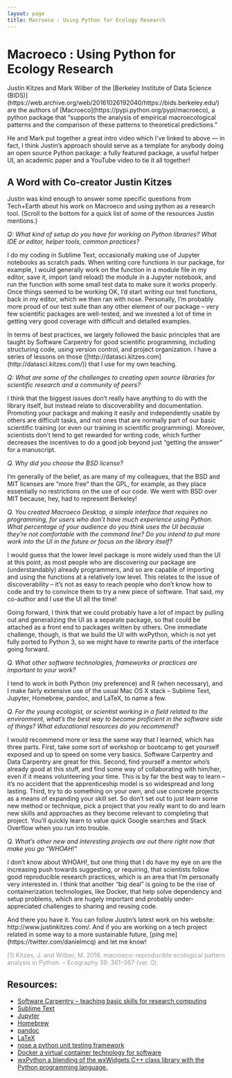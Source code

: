 ```yaml
---
layout: page
title: Macroeco : Using Python for Ecology Research
---
```


<h1>Macroeco : Using Python for Ecology Research</h1>

<p>Justin Kitzes and Mark Wilber of the [Berkeley Institute of Data Science (BIDS)](https://web.archive.org/web/20161026192040/https://bids.berkeley.edu/) are the authors of [Macroeco](https://pypi.python.org/pypi/macroeco), a python package that “supports the analysis of empirical macroecological patterns and the comparison of these patterns to theoretical predictions.”</p>

<p>He and Mark put together a great intro video which I’ve linked to above —  in fact, I think Justin’s approach should serve as a template for anybody doing an open source Python package: a fully featured package, a useful helper UI, an academic paper and a YouTube video to tie it all together!</p>

<h2>A Word with Co-creator Justin Kitzes</h2>
<p>Justin was kind enough to answer some specific questions from Tech+Earth about his work on Macroeco and using python as a research tool. (Scroll to the bottom for a quick list of some of the resources Justin mentions.)</p>

<p><em>Q: What kind of setup do you have for working on Python libraries? What IDE or editor, helper tools, common practices?</em></p>

<p>I do my coding in Sublime Text, occasionally making use of Jupyter notebooks as scratch pads. When writing core functions in our package, for example, I would generally work on the function in a module file in my editor, save it, import (and reload) the module in a Jupyter notebook, and run the function with some small test data to make sure it works properly. Once things seemed to be working OK, I’d start writing our test functions, back in my editor, which we then ran with nose. Personally, I’m probably more proud of our test suite than any other element of our package – very few scientific packages are well-tested, and we invested a lot of time in getting very good coverage with difficult and detailed examples.</p>

<p>In terms of best practices, we largely followed the basic principles that are taught by Software Carpentry for good scientific programming, including structuring code, using version control, and project organization. I have a series of lessons on those ([http://datasci.kitzes.com](http://datasci.kitzes.com/)) that I use for my own teaching.</p>

<p><em>Q: What are some of the challenges to creating open source libraries for scientific research and a community of peers?</em></p>

<p>I think that the biggest issues don’t really have anything to do with the library itself, but instead relate to discoverability and documentation. Promoting your package and making it easily and independently usable by others are difficult tasks, and not ones that are normally part of our basic scientific training (or even our training in scientific programming). Moreover, scientists don’t tend to get rewarded for writing code, which further decreases the incentives to do a good job beyond just “getting the answer” for a manuscript.</p>

<p><em>Q. Why did you choose the BSD license?</em></p>

<p>I’m generally of the belief, as are many of my colleagues, that the BSD and MIT licenses are “more free” than the GPL, for example, as they place essentially no restrictions on the use of our code. We went with BSD over MIT because, hey, had to represent Berkeley!</p>

<p><em>Q. You created Macroeco Desktop, a simple interface that requires no programming, for users who don’t have much experience using Python. What percentage of your audience do you think uses the UI because they’re not comfortable with the command line? Do you intend to put more work into the UI in the future or focus on the library itself?</em></p>

<p>I would guess that the lower level package is more widely used than the UI at this point, as most people who are discovering our package are (understandably) already programmers, and so are capable of importing and using the functions at a relatively low level. This relates to the issue of discoverability – it’s not as easy to reach people who don’t know how to code and try to convince them to try a new piece of software. That said, my co-author and I use the UI all the time!</p>

<p>Going forward, I think that we could probably have a lot of impact by pulling out and generalizing the UI as a separate package, so that could be attached as a front end to packages written by others. One immediate challenge, though, is that we build the UI with wxPython, which is not yet fully ported to Python 3, so we might have to rewrite parts of the interface going forward.</p>

<p><em>Q. What other software technologies, frameworks or practices are important to your work?</em></p>

<p>I tend to work in both Python (my preference) and R (when necessary), and I make fairly extensive use of the usual Mac OS X stack – Sublime Text, Jupyter, Homebrew, pandoc, and LaTeX, to name a few.</p>

<p><em>Q. For the young ecologist, or scientist working in a field related to the environment, what’s the best way to become proficient in the software side of things? What educational resources do you recommend?</em></p>

<p>I would recommend more or less the same way that I learned, which has three parts. First, take some sort of workshop or bootcamp to get yourself exposed and up to speed on some very basics. Software Carpentry and Data Carpentry are great for this. Second, find yourself a mentor who’s already good at this stuff, and find some way of collaborating with him/her, even if it means volunteering your time. This is by far the best way to learn – it’s no accident that the apprenticeship model is so widespread and long lasting. Third, try to do something on your own, and use concrete projects as a means of expanding your skill set. So don’t set out to just learn some new method or technique, pick a project that you really want to do and learn new skills and approaches as they become relevant to completing that project. You’ll quickly learn to value quick Google searches and Stack Overflow when you run into trouble.</p>

<p><em>Q. What’s other new and interesting projects are out there right now that make you go “WHOAH!”</em></p>

<p>I don’t know about WHOAH!, but one thing that I do have my eye on are the increasing push towards suggesting, or requiring, that scientists follow good reproducible research practices, which is an area that I’m personally very interested in. I think that another “big deal” is going to be the rise of containerization technologies, like Docker, that help solve dependency and setup problems, which are hugely important and probably under-appreciated challenges to sharing and reusing code.</p>

<p>And there you have it. You can follow Justin’s latest work on his website: http://www.justinkitzes.com/. And if you are working on a tech project related in some way to a more sustainable future, [ping me](https://twitter.com/danielmcq) and let me know!</p>

<span style="color: #999999">[1] Kitzes, J. and Wilber, M. 2016. macroeco: reproducible ecological pattern analysis in Python. – Ecography 39: 361–367 (ver. 0).</span>

 

<h2>Resources:</h2>
<ul>
	<li><a href="https://web.archive.org/web/20161026192040/http://software-carpentry.org/">Software Carpentry – teaching basic skills for research computing</li>
	<li><a href="">Sublime Text</a></li>
	<li><a href="">Jupyter</a></li>
	<li><a href="">Homebrew</a></li>
	<li><a href="">pandoc</a></li>
	<li><a href="">LaTeX</a></li>
	<li><a href="">nose a python unit testing framework</a></li>
	<li><a href="">Docker a virtual container technology for software</a></li>
	<li><a href="">wxPython a blending of the wxWidgets C++ class library with the Python programming language.</a></li>
</ul>